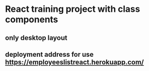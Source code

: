 # React training project with class components
## only desktop layout
## deployment address for use https://employeeslistreact.herokuapp.com/
